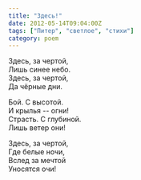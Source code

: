 ```yaml
---
title: "Здесь!"
date: 2012-05-14T09:04:00Z
tags: ["Питер", "светлое", "стихи"]
category: poem
---
```


Здесь, за чертой,  
Лишь синее небо.  
Здесь, за чертой,  
Да чёрные дни.

Бой. С высотой.  
И крылья -- огни!  
Страсть. С глубиной.  
Лишь ветер они!

Здесь, за чертой,  
Где белые ночи,  
Вслед за мечтой  
Уносятся очи!  
